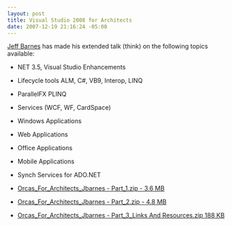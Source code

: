 ```yaml
---
layout: post
title: Visual Studio 2008 for Architects
date: 2007-12-19 21:16:24 -05:00
---
```


[Jeff Barnes](http://blogs.msdn.com/jbarnes/default.aspx) has made his extended talk (think) on the following topics available:

*   NET 3.5, Visual Studio Enhancements 
*   Lifecycle tools ALM, C#, VB9, Interop, LINQ 
*   ParallelFX PLINQ
*   Services (WCF, WF, CardSpace) 
*   Windows Applications 
*   Web Applications 
*   Office Applications 
*   Mobile Applications 
*   Synch Services for ADO.NET  

* [Orcas_For_Architects_Jbarnes - Part_1.zip - 3.6 MB](http://www.dotnettikihut.com/downloads/Orcas_For_Architects_Jbarnes%20-%20Part_1.zip)      
* [Orcas_For_Architects_Jbarnes - Part_2.zip - 4.8 MB](http://www.dotnettikihut.com/downloads/Orcas_For_Architects_Jbarnes%20-%20Part_2.zip)      
* [Orcas_For_Architects_Jbarnes - Part_3_Links And Resources.zip 188 KB](http://www.dotnettikihut.com/downloads/Orcas_For_Architects_Jbarnes%20-%20Part_3_Links%20And%20Resources.zip)
